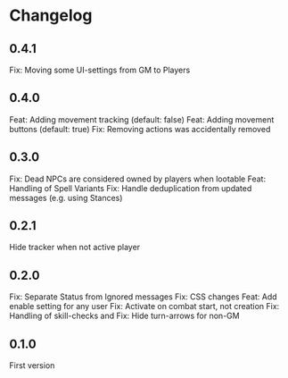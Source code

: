 # Changelog

## 0.4.1
Fix: Moving some UI-settings from GM to Players

## 0.4.0
Feat: Adding movement tracking (default: false)
Feat: Adding movement buttons (default: true)
Fix: Removing actions was accidentally removed

## 0.3.0
Fix: Dead NPCs are considered owned by players when lootable
Feat: Handling of Spell Variants
Fix: Handle deduplication from updated messages (e.g. using Stances)

## 0.2.1
Hide tracker when not active player

## 0.2.0
Fix: Separate Status from Ignored messages
Fix: CSS changes
Feat: Add enable setting for any user
Fix: Activate on combat start, not creation
Fix: Handling of skill-checks and
Fix: Hide turn-arrows for non-GM

## 0.1.0
First version